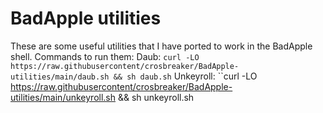 # BadApple utilities
These are some useful utilities that I have ported to work in the BadApple shell.
Commands to run them:
Daub: ``curl -LO https://raw.githubusercontent/crosbreaker/BadApple-utilities/main/daub.sh && sh daub.sh``
Unkeyroll:  ``curl -LO https://raw.githubusercontent/crosbreaker/BadApple-utilities/main/unkeyroll.sh && sh unkeyroll.sh